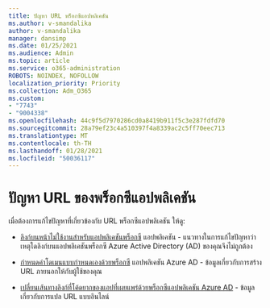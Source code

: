 ```yaml
---
title: ปัญหา URL พร็อกซีแอปพลิเคชัน
ms.author: v-smandalika
author: v-smandalika
manager: dansimp
ms.date: 01/25/2021
ms.audience: Admin
ms.topic: article
ms.service: o365-administration
ROBOTS: NOINDEX, NOFOLLOW
localization_priority: Priority
ms.collection: Adm_O365
ms.custom:
- "7743"
- "9004338"
ms.openlocfilehash: 44c9f5d7970286cd0a8419b911f5c3e287fdfd70
ms.sourcegitcommit: 28a79ef23c4a510397f4a8339ac2c5ff70eec713
ms.translationtype: MT
ms.contentlocale: th-TH
ms.lasthandoff: 01/28/2021
ms.locfileid: "50036117"
---
```

# <a name="application-proxy-url-issues"></a>ปัญหา URL ของพร็อกซีแอปพลิเคชัน

เมื่อต้องการแก้ไขปัญหาที่เกี่ยวข้องกับ URL พร็อกซีแอปพลิเคชัน ให้ดู:

- [ลิงก์บนหน้าไม่ใช้งานสําหรับแอปพลิเคชันพร็อกซี](https://docs.microsoft.com/azure/active-directory/manage-apps/application-proxy-page-links-broken-problem)  แอปพลิเคชัน - แนวทางในการแก้ไขปัญหาว่าเหตุใดลิงก์บนแอปพลิเคชันพร็อกซี Azure Active Directory (AD) ของคุณจึงไม่ถูกต้อง

- [กําหนดค่าโดเมนแบบกําหนดเองด้วยพร็อกซี](https://docs.microsoft.com/azure/active-directory/manage-apps/application-proxy-configure-custom-domain)  แอปพลิเคชัน Azure AD - ข้อมูลเกี่ยวกับการสร้าง URL ภายนอกให้กับผู้ใช้ของคุณ

- [เปลี่ยนเส้นทางลิงก์ที่โค้ดยากของแอปที่เผยแพร่ด้วยพร็อกซีแอปพลิเคชัน Azure AD](https://docs.microsoft.com/azure/active-directory/manage-apps/application-proxy-configure-hard-coded-link-translation)  - ข้อมูลเกี่ยวกับการแปล URL แบบอินไลน์

